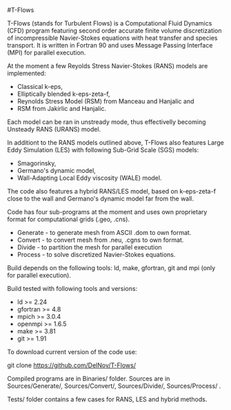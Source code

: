 #T-Flows 

T-Flows (stands for Turbulent Flows) is a Computational Fluid Dynamics (CFD) program featuring second order accurate finite volume discretization of incompressible Navier-Stokes equations with heat transfer and species transport.  It is written in Fortran 90 and uses Message Passing Interface (MPI) for parallel execution.

At the moment a few Reyolds Stress Navier-Stokes (RANS) models are implemented:
- Classical k-eps, 
- Elliptically blended k-eps-zeta-f, 
- Reynolds Stress Model (RSM) from Manceau and Hanjalic and 
- RSM from Jakirlic and Hanjalic.

Each model can be ran in unstready mode, thus effectivelly becoming Unsteady RANS (URANS) model.

In additiont to the RANS models outlined above, T-Flows also features Large Eddy Simulation (LES) with following Sub-Grid Scale (SGS) models:
- Smagorinsky,
- Germano's dynamic model,
- Wall-Adapting Local Eddy viscosity (WALE) model.

The code also features a hybrid RANS/LES model, based on k-eps-zeta-f close to the wall and Germano's dynamic model far from the wall.  

Code has four sub-programs at the moment and uses own proprietary format for computational grids (.geo, .cns).
- Generate - to generate mesh from ASCII .dom to own format.
- Convert - to convert mesh from .neu, .cgns to own format.
- Divide - to partition the mesh for parallel execution
- Process - to solve discretized Navier-Stokes equations.

Build depends on the following tools: 
ld, make, gfortran, git and mpi (only for parallel execution).

Build tested with following tools and versions:
- ld >= 2.24
- gfortran >= 4.8
- mpich >= 3.0.4
- openmpi >= 1.6.5
- make >= 3.81
- git >= 1.91

To download current version of the code use:

git clone https://github.com/DelNov/T-Flows/

Compiled programs are in Binaries/ folder.
Sources are in Sources/Generate/, Sources/Convert/, Sources/Divide/, Sources/Process/ .

Tests/ folder contains a few cases for RANS, LES and hybrid methods.

